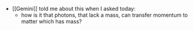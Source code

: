 - [[Gemini]] told me about this when I asked today:
    - how is it that photons, that lack a mass, can transfer momentum to matter which has mass?